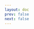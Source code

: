 ```yaml
---
layout: doc
prev: false
next: false
---
```


<CustomItemBox :item="{
  name: '制作图纸：训练用稻草人',
  icon: '/wiki/item/blueprint.png',
  type: '书籍',
  description: '',
  params: {
    stack: 1,
    durability: -1 
  },
  obtain: {
    found: [],
    npc: [],
    shop: [],
    gardening: []
  }
}" />
